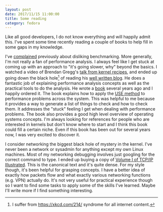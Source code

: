 ```yaml
---
layout: post
date: 2017/11/15 11:00:00
title: Some reading
category: fedora
---
```

Like all good developers, I do not know everything and will happily admit this.
I've spent some time recently reading a couple of books to help fill in
some gaps in my knowledge.

I've [complained](http://www.labbott.name/blog/2016/02/02/i-hate-benchmarking/)
previously about disliking benchmarking. More generally, I'm not really a fan
of performance analysis. I always feel like I get stuck at coming up with an
approach to "it's going slower, why" beyond the basics. I watched a video
of Brendan Gregg's [talk from kernel recipes](https://kernel-recipes.org/en/2017/talks/perf-in-netflix/),
and ended up going down the black hole[^1] of reading his [well written blog](http://www.brendangregg.com/blog/).
He does a fantastic job of explaining performance analysis concepts as well as
the practical tools to do the analysis. He wrote a [book](http://www.brendangregg.com/sysperfbook.html)
several years ago and I happily ordered it. The book explains how to apply
the [USE method](http://www.brendangregg.com/usemethod.html) to performance
problems across the system. This was helpful to me because it provides a way
to generate a list of things to check and how to check them. It addresses the
"stuck" feeling I get when dealing with performance problems. The book also
provides a good high level overview of operating systems concepts. I'm always
looking for references for people who are interested in kernels but don't know
where to start and I think this book could fill a certain niche. Even
if this book has been out for several years now, I was very excited to discover
it.

I consider networking the biggest black hole of mystery in the kernel. I've
never been a network or sysadmin for anything except my own Linux machines.
Most of my networking debugging involves just googling for the correct
command to type. I ended up buying a copy of [Volume I of TCP/IP Illustrated](https://en.wikipedia.org/wiki/TCP/IP_Illustrated).
This is the canonical text and it's quite dense. For my style though, it's
been helpful for grasping concepts. I have a better idea of exactly how packets
flow and what exactly various networking functions (e.g. VPN) actually do.
It's not very useful for practical experience though so I want to find some
tasks to apply some of the skills I've learned. Maybe I'll write more if I
find something interesting.

[^1]: I suffer from https://xkcd.com/214/ syndrome for all internet content.
